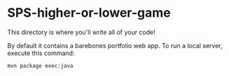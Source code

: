# SPS-higher-or-lower-game

This directory is where you'll write all of your code!

By default it contains a barebones portfolio web app. To run a local server,
execute this command:

```
mvn package exec:java
```
